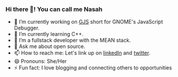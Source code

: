 ### Hi there 👋! You can call me Nasah

<!--
**Nasah-Kuma/Nasah-Kuma** is a ✨ _special_ ✨ repository because its `README.md` (this file) appears on your GitHub profile.

Here are some ideas to get you started:
/*- 🤔 I’m looking for help with ...*/
-->

- 🔭 I’m currently working on <a href="https://gitlab.gnome.org/GNOME/gjs" target="_blank">GJS</a> short for GNOME's JavaScript Debugger.
- 🌱 I’m currently learning C++.
- 👯 I’m a fullstack developer with the MEAN stack.
- 💬 Ask me about open source.
- 📫 How to reach me: Let's link up on <a href="https://www.linkedin.com/in/nasah-kuma-6b8295145/" target="_blank">linkedIn</a> and <a href="https://twitter.com/NasahKuma" target="_blank">twitter</a>.
- 😄 Pronouns: She/Her
- ⚡ Fun fact: I love blogging and connecting others to opportunities
